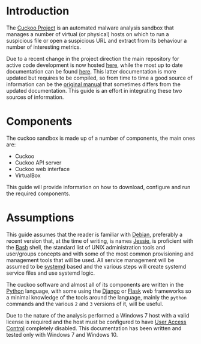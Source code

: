 # Introduction

The [Cuckoo Project](https://cuckoosandbox.org/) is an automated malware analysis sandbox that
manages a number of virtual (or physical) hosts on which to run a suspicious file or open a
suspicious URL and extract from its behaviour a number of interesting metrics.

Due to a recent change in the project direction the main repository for active code development
is now hosted [here](https://github.com/spender-sandbox/cuckoo-modified), while the most
up to date documentation can be found [here](https://github.com/spender-sandbox/cuckoo-modified/tree/master/docs). This
latter documentation is more updated but requires to be compiled, so from time to time a good source of
information can be the [original manual](http://docs.cuckoosandbox.org/en/latest/) that sometimes differs
from the updated documentation. This guide is an effort in integrating these two sources of information.

# Components

The cuckoo sandbox is made up of a number of components, the main ones are:

- Cuckoo
- Cuckoo API server
- Cuckoo web interface
- VirtualBox

This guide will provide information on how to download, configure and run the required components.

# Assumptions

This guide assumes that the reader is familiar with [Debian](https://www.debian.org), preferably a recent version that,
at the time of writing, is names [Jessie](https://www.debian.org/releases/), is proficient with the
[Bash](https://www.gnu.org/software/bash/) shell, the standard list of UNIX administration tools and user/groups concepts and 
with some of the most common provisioning and management tools that will be used. 
All service management will be assumed to be [systemd](https://www.freedesktop.org/wiki/Software/systemd/) based
and the various steps will create systemd service files and use systemd logic.

The cuckoo software and almost all of its components are written in the [Python](www.python.org) language, with some using
the [Django](https://www.djangoproject.com/) or [Flask](http://flask.pocoo.org/) web frameworks so a minimal knowledge
of the tools around the language, mainly the `python` commands and the various `2` and `3` versions of it, will be useful.

Due to the nature of the analysis performed a Windows 7 host with a valid license is required and the host
must be configured to have [User Access Control](https://en.wikipedia.org/wiki/User_Account_Control) completely disabled. This documentation
has been written and tested only with Windows 7 and Windows 10.

